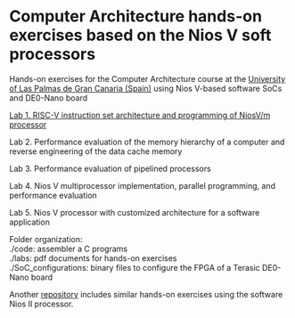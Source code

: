 # Computer Architecture hands-on exercises based on the Nios V soft processors
Hands-on exercises for the Computer Architecture course at the [University of Las Palmas de Gran Canaria (Spain)](https://internacional.ulpgc.es/en/) using Nios V-based software SoCs and DE0-Nano board

[Lab 1. RISC-V instruction set architecture and programming of NiosV/m processor](labs/lab1/lab1tutorial.pdf)

Lab 2. Performance evaluation of the memory hierarchy of a computer and reverse engineering of the data cache memory

Lab 3. Performance evaluation of pipelined processors

Lab 4. Nios V multiprocessor implementation, parallel programming, and performance evaluation

Lab 5. Nios V processor with customized architecture for a software application

Folder organization: <br />
./code: assembler a C programs <br />
./labs: pdf documents for hands-on exercises <br />
./SoC_configurations: binary files to configure the FPGA of a Terasic DE0-Nano board <br />

Another [repository](https://github.com/vipl-dbd/ComputerArchitecture_NiosII) includes similar hands-on exercises using the software Nios II processor.